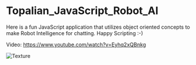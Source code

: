 # Topalian_JavaScript_Robot_AI
Here is a fun JavaScript application that utilizes object oriented concepts to make Robot Intelligence for chatting. Happy Scripting :-)

Video: https://www.youtube.com/watch?v=Eyhq2xQBnkg

![Texture](https://pbs.twimg.com/media/GG8TMpGWoAADg55?format=png&name=900x900)
